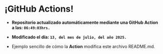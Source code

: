# ¡GitHub Actions!
* **Repositorio actualizado automáticamente mediante una GitHub Action a las: `06:49:03hrs.`**
* **Modificado el día: `13, del mes de julio, del año 2025.`**

* Ejemplo sencillo de cómo la **Action** modifica este archivo README.md.
